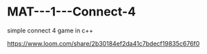 # MAT---1---Connect-4

simple connect 4 game in c++ 

https://www.loom.com/share/2b30184ef2da41c7bdecf19835c676f0

